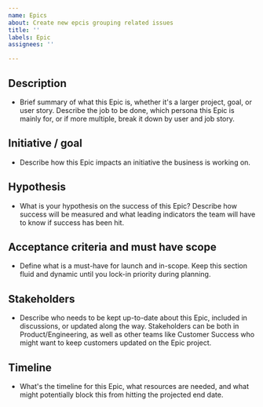 ```yaml
---
name: Epics
about: Create new epcis grouping related issues
title: ''
labels: Epic
assignees: ''

---
```


## Description
- Brief summary of what this Epic is, whether it's a larger project, goal, or user story. Describe the job to be done, which persona this Epic is mainly for, or if more multiple, break it down by user and job story.

## Initiative / goal
- Describe how this Epic impacts an initiative the business is working on.

## Hypothesis
- What is your hypothesis on the success of this Epic? Describe how success will be measured and what leading indicators the team will have to know if success has been hit.

## Acceptance criteria and must have scope
- Define what is a must-have for launch and in-scope. Keep this section fluid and dynamic until you lock-in priority during planning.

## Stakeholders
- Describe who needs to be kept up-to-date about this Epic, included in discussions, or updated along the way. Stakeholders can be both in Product/Engineering, as well as other teams like Customer Success who might want to keep customers updated on the Epic project.

## Timeline
- What's the timeline for this Epic, what resources are needed, and what might potentially block this from hitting the projected end date.
